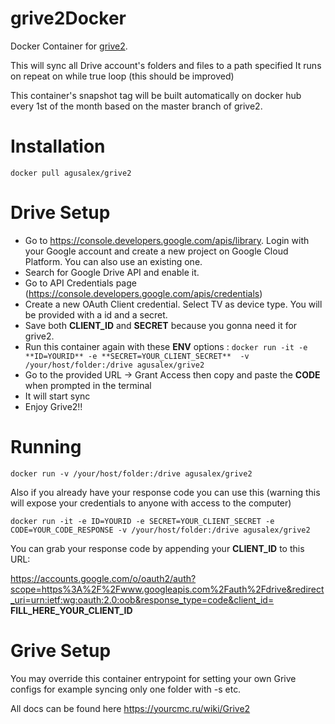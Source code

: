 # grive2Docker
Docker Container for [grive2](https://github.com/vitalif/grive2).

This will sync all Drive account's folders and files to a path specified
It runs on repeat on while true loop (this should be improved)

This container's snapshot tag will be built automatically on docker hub every 1st of the month based on the master branch of grive2. 


# Installation

```
docker pull agusalex/grive2 
```
# Drive Setup
- Go to https://console.developers.google.com/apis/library. Login with your Google account and create a new project on Google Cloud Platform. You can also use an existing one.
- Search for Google Drive API and enable it.
- Go to API Credentials page (https://console.developers.google.com/apis/credentials)
- Create a new OAuth Client credential. Select TV as device type. You will be provided with a id and a secret. 
- Save both **CLIENT_ID** and **SECRET** because you gonna need it for grive2.
- Run this container again with these **ENV** options : 
```docker run -it -e **ID=YOURID** -e **SECRET=YOUR_CLIENT_SECRET**  -v /your/host/folder:/drive agusalex/grive2 ```
- Go to the provided URL -> Grant Access then copy and paste the **CODE** when prompted in the terminal
- It will start sync
- Enjoy Grive2!! 
# Running
```
docker run -v /your/host/folder:/drive agusalex/grive2 
```
Also if you already have your response code you can use this (warning this will expose your credentials to anyone with access to the computer)
```
docker run -it -e ID=YOURID -e SECRET=YOUR_CLIENT_SECRET -e CODE=YOUR_CODE_RESPONSE -v /your/host/folder:/drive agusalex/grive2 
```
You can grab your response code by appending your **CLIENT_ID** to this URL:

https://accounts.google.com/o/oauth2/auth?scope=https%3A%2F%2Fwww.googleapis.com%2Fauth%2Fdrive&redirect_uri=urn:ietf:wg:oauth:2.0:oob&response_type=code&client_id= **FILL_HERE_YOUR_CLIENT_ID**

# Grive Setup

You may override this container entrypoint for setting your own Grive configs for example syncing only one folder with -s etc.

All docs can be found here https://yourcmc.ru/wiki/Grive2
